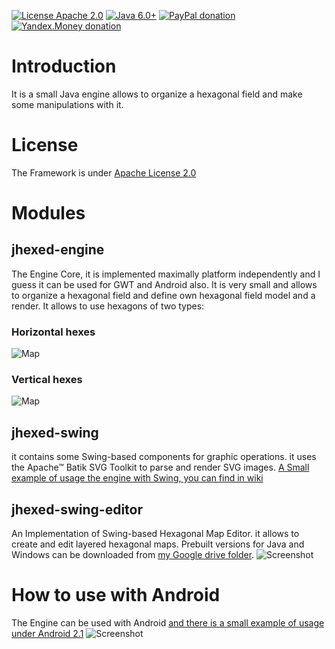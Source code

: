 [![License Apache 2.0](https://img.shields.io/badge/license-Apache%20License%202.0-green.svg)](http://www.apache.org/licenses/LICENSE-2.0)
[![Java 6.0+](https://img.shields.io/badge/java-6.0%2b-green.svg)](http://www.oracle.com/technetwork/java/javase/downloads/index.html)
[![PayPal donation](https://img.shields.io/badge/donation-PayPal-red.svg)](https://www.paypal.com/cgi-bin/webscr?cmd=_s-xclick&hosted_button_id=AHWJHJFBAWGL2)
[![Yandex.Money donation](https://img.shields.io/badge/donation-Я.деньги-yellow.svg)](http://yasobe.ru/na/iamoss)

# Introduction

It is a small Java engine allows to organize a hexagonal field and make some manipulations with it.

# License
The Framework is under [Apache License 2.0](http://www.apache.org/licenses/LICENSE-2.0)

# Modules

## jhexed-engine

The Engine Core, it is implemented maximally platform independently and I guess it can be used for GWT and Android also. It is very small and allows to organize a hexagonal field and define own hexagonal field model and a render. It allows to use hexagons of two types:

### Horizontal hexes
![Map](https://github.com/raydac/jhexed/blob/master/files/horzhexesexample.png)

### Vertical hexes
![Map](https://github.com/raydac/jhexed/blob/master/files/verthexesexample.png)

## jhexed-swing

it contains some Swing-based components for graphic operations. it uses the Apache™ Batik SVG Toolkit to parse and render SVG images. [A Small example of usage the engine with Swing, you can find in wiki](https://github.com/raydac/jhexed/wiki/ExampleOfUsage)

## jhexed-swing-editor

An Implementation of Swing-based Hexagonal Map Editor. it allows to create and edit layered hexagonal maps. Prebuilt versions for Java and Windows can be downloaded from [my Google drive folder](https://drive.google.com/folderview?id=0BxHnNp97IgMRcERvNTI4SjZJN1k&usp=drive_web).
![Screenshot](https://github.com/raydac/jhexed/blob/master/files/mapeditorscreen.png)

# How to use with Android   
The Engine can be used with Android [and there is a small example of usage under Android 2.1](https://github.com/raydac/jhexed/tree/master/samples/android/JHexedPhotoView)
![Screenshot](https://github.com/raydac/jhexed/blob/master/files/android_screen.jpg)
